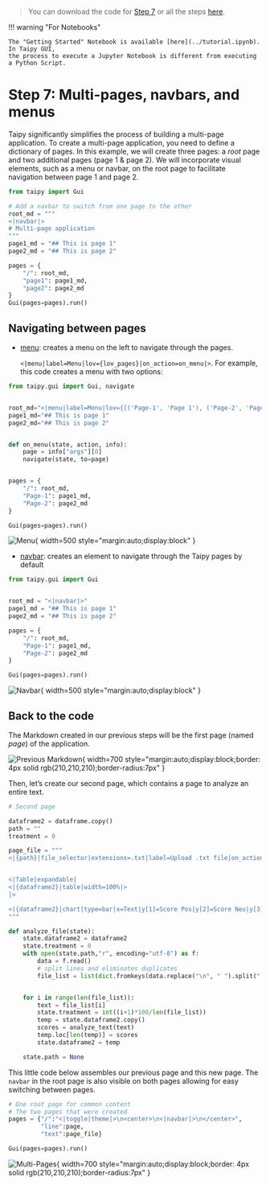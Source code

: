 > You can download the code for
<a href="./../src/step_07.py" download>Step 7</a>
or all the steps <a href="./../src/src.zip" download>here</a>.

!!! warning "For Notebooks"

    The "Getting Started" Notebook is available [here](../tutorial.ipynb). In Taipy GUI,
    the process to execute a Jupyter Notebook is different from executing a Python Script.

# Step 7: Multi-pages, navbars, and menus

Taipy significantly simplifies the process of building a multi-page application. To create a
multi-page application, you need to define a dictionary of pages. In this example, we will
create three pages: a *root* page and two additional pages (page 1 & page 2). We will incorporate
visual elements, such as a menu or navbar, on the root page to facilitate navigation between
page 1 and page 2.


```python
from taipy import Gui

# Add a navbar to switch from one page to the other
root_md = """
<|navbar|>
# Multi-page application
"""
page1_md = "## This is page 1"
page2_md = "## This is page 2"

pages = {
    "/": root_md,
    "page1": page1_md,
    "page2": page2_md
}
Gui(pages=pages).run()
```

## Navigating between pages

- [menu](../../../../manuals/gui/viselements/menu.md): creates a menu on the left to navigate
    through the pages.

    `<|menu|label=Menu|lov={lov_pages}|on_action=on_menu|>`. For example, this code creates a menu
    with two options:

```python
from taipy.gui import Gui, navigate


root_md="<|menu|label=Menu|lov={[('Page-1', 'Page 1'), ('Page-2', 'Page 2')]}|on_action=on_menu|>"
page1_md="## This is page 1"
page2_md="## This is page 2"


def on_menu(state, action, info):
    page = info["args"][0]
    navigate(state, to=page)


pages = {
    "/": root_md,
    "Page-1": page1_md,
    "Page-2": page2_md
}

Gui(pages=pages).run()
```

![Menu](menu.png){ width=500 style="margin:auto;display:block" }

- [navbar](../../../../manuals/gui/viselements/navbar.md): creates an element to navigate
    through the Taipy pages by default

```python
from taipy.gui import Gui


root_md = "<|navbar|>"
page1_md = "## This is page 1"
page2_md = "## This is page 2"

pages = {
    "/": root_md,
    "Page-1": page1_md,
    "Page-2": page2_md
}

Gui(pages=pages).run()
```

![Navbar](navbar.png){ width=500 style="margin:auto;display:block" }


## Back to the code

The Markdown created in our previous steps will be the first page (named _page_) of the application.

![Previous Markdown](first_markdown.png){ width=700 style="margin:auto;display:block;border: 4px solid rgb(210,210,210);border-radius:7px" }

Then, let’s create our second page, which contains a page to analyze an entire text.

```python
# Second page

dataframe2 = dataframe.copy()
path = ""
treatment = 0

page_file = """
<|{path}|file_selector|extensions=.txt|label=Upload .txt file|on_action=analyze_file|> <|{f"Downloading {treatment}%..."}|>


<|Table|expandable|
<|{dataframe2}|table|width=100%|>
|>

<|{dataframe2}|chart|type=bar|x=Text|y[1]=Score Pos|y[2]=Score Neu|y[3]=Score Neg|y[4]=Overall|color[1]=green|color[2]=grey|color[3]=red|type[4]=line|height=800px|>
"""

def analyze_file(state):
    state.dataframe2 = dataframe2
    state.treatment = 0
    with open(state.path,"r", encoding="utf-8") as f:
        data = f.read()
        # split lines and eliminates duplicates
        file_list = list(dict.fromkeys(data.replace("\n", " ").split(".")[:-1]))


    for i in range(len(file_list)):
        text = file_list[i]
        state.treatment = int((i+1)*100/len(file_list))
        temp = state.dataframe2.copy()
        scores = analyze_text(text)
        temp.loc[len(temp)] = scores
        state.dataframe2 = temp

    state.path = None
```

This little code below assembles our previous page and this new page. The `navbar` in the root
page is also visible on both pages allowing for easy switching between pages.

```python
# One root page for common content
# The two pages that were created
pages = {"/":"<|toggle|theme|>\n<center>\n<|navbar|>\n</center>",
         "line":page,
         "text":page_file}

Gui(pages=pages).run()
```

![Multi-Pages](result.png){ width=700 style="margin:auto;display:block;border: 4px solid rgb(210,210,210);border-radius:7px" }

